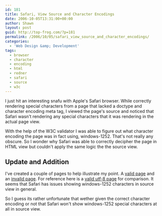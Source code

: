 ```yaml
---
id: 181
title: Safari, View Source and Character Encodings
date: 2006-10-05T13:31:00+00:00
author: Shawn
layout: post
guid: http://top-frog.com/?p=181
permalink: /2006/10/05/safari_view_source_and_character_encodings/
categories:
  - 'Web Design &amp; Development'
tags:
  - browser
  - character
  - encoding
  - html
  - redner
  - safari
  - source
  - w3c
---
```

I just hit an interesting snafu with Apple's Safari browser. While correctly rendering special characters from a page that lacked a doctype and character encoding meta tag, I viewed the page's source and noticed that Safari wasn't rendering any special characters that it was rendering in the actual page view.

With the help of the W3C validator I was able to figure out what character encoding the page was in fact using, windows-1252. That's not really any obscure. So I wonder why Safari was able to correctly decipher the page in HTML view but couldn't apply the same logic the the source view.

## Update and Addition

I've created a couple of pages to help illustrate my point. A [valid page](/stuff/char-encoding/valid-1252.html) and an [invalid page](/stuff/char-encoding/valid-1252.html). For reference here is a [valid utf-8 page](/stuff/char-encoding/valid.html) for comparison. It seems that Safari has issues showing windows-1252 characters in source view in general.

So I guess its rather unfortunate that wether given the correct character encoding or not that Safari won't show windows-1252 special characters at all in source view.